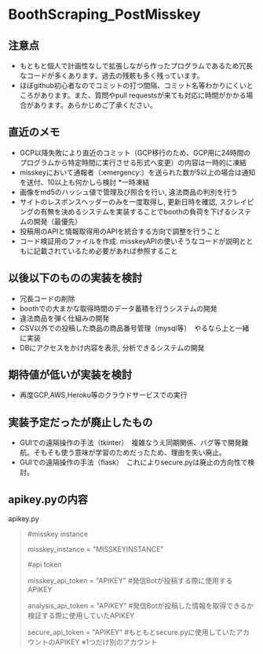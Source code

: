 # BoothScraping_PostMisskey


## 注意点
- もともと個人で計画性なしで拡張しながら作ったプログラムであるため冗長なコードが多くあります。過去の残骸も多く残っています。
- ほぼgithub初心者なのでコミットの打つ間隔、コミット名等わかりにくいところがあります。また、質問やpull requestsが来ても対応に時間がかかる場合があります。あらかじめご了承ください。

## 直近のメモ
- GCP以降失敗により直近のコミット（GCP移行のため、GCP用に24時間のプログラムから特定時間に実行させる形式へ変更）の内容は一時的に凍結
- misskeyにおいて通報者（:emergency:）を送られた数が5以上の場合は通知を送付、10以上も何かしら検討 *一時凍結
- 画像をmd5のハッシュ値で管理及び照合を行い, 違法商品の判別を行う
- サイトのレスポンスヘッダーのみを一度取得し, 更新日時を確認, 
スクレイピングの有無を決めるシステムを実装することでboothの負荷を下げるシステムの開発（最優先）
- 投稿用のAPIと情報取得用のAPIを統合する方向で調整を行うこと
- コード検証用のファイルを作成. misskeyAPIの使いそうなコードが説明とともに記載されているため必要があれば参照すること


## 以後以下のものの実装を検討
- 冗長コードの削除
- boothでの大まかな取得時間のデータ蓄積を行うシステムの開発
- 違法商品を弾く仕組みの開発
- CSV以外での投稿した商品の商品番号管理（mysql等）　やるなら上と一緒に実装
- DBにアクセスをかけ内容を表示, 分析できるシステムの開発

## 期待値が低いが実装を検討
- 再度GCP,AWS,Heroku等のクラウドサービスでの実行

## 実装予定だったが廃止したもの
- GUIでの遠隔操作の手法（tkinter）　複雑なうえ同期関係、バグ等で開発難航。そもそも使う意味が学習のためだったため、理由を失い廃止。
- GUIでの遠隔操作の手法（flask）　これによりsecure.pyは廃止の方向性で検討。

## apikey.pyの内容
apikey.py
>
>#misskey instance
>
>misskey_instance = "MISSKEYINSTANCE"
>
>
>#api token
>
>misskey_api_token = "APIKEY"  #発信Botが投稿する際に使用するAPIKEY
>
>analysis_api_token = "APIKEY" #発信Botが投稿した情報を取得できるか検証する際に使用していたAPIKEY
>
>secure_api_token = "APIKEY"   #もともとsecure.pyに使用していたアカウントのAPIKEY ※1つだけ別のアカウント
